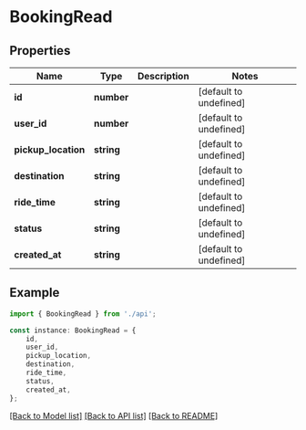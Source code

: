 # BookingRead


## Properties

Name | Type | Description | Notes
------------ | ------------- | ------------- | -------------
**id** | **number** |  | [default to undefined]
**user_id** | **number** |  | [default to undefined]
**pickup_location** | **string** |  | [default to undefined]
**destination** | **string** |  | [default to undefined]
**ride_time** | **string** |  | [default to undefined]
**status** | **string** |  | [default to undefined]
**created_at** | **string** |  | [default to undefined]

## Example

```typescript
import { BookingRead } from './api';

const instance: BookingRead = {
    id,
    user_id,
    pickup_location,
    destination,
    ride_time,
    status,
    created_at,
};
```

[[Back to Model list]](../README.md#documentation-for-models) [[Back to API list]](../README.md#documentation-for-api-endpoints) [[Back to README]](../README.md)
